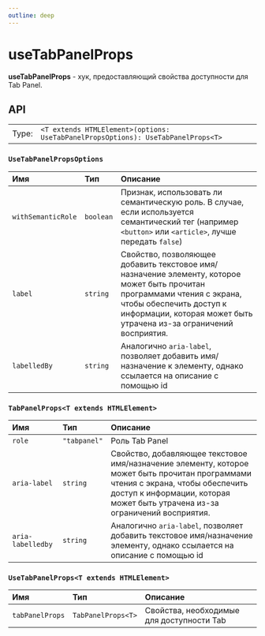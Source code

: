 ```yaml
---
outline: deep
---
```


# useTabPanelProps

**useTabPanelProps** - хук, предоставляющий свойства доступности для Tab Panel.

## API

|       |                                                                        |
| ----: |:-----------------------------------------------------------------------|
| Type: | `<T extends HTMLElement>(options: UseTabPanelPropsOptions): UseTabPanelProps<T>` |

### `UseTabPanelPropsOptions`

| Имя               | Тип      | Описание    |
|:-------------------|:-----------|:-----------|
| `withSemanticRole`  | `boolean`   | Признак, использовать ли семантическую роль. В случае, если используется семантический тег (например `<button>` или `<article>`, лучше передать `false`)  | 
| `label`  | `string`   | Свойство, позволяющее добавить текстовое имя/назначение элементу, которое может быть прочитан программами чтения с экрана, чтобы обеспечить доступ к информации, которая может быть утрачена из-за ограничений восприятия.  | 
| `labelledBy`  | `string`   | Аналогично `aria-label`, позволяет добавить имя/назначение к элементу, однако ссылается на описание с помощью id  | 

### `TabPanelProps<T extends HTMLElement>`

| Имя               | Тип      | Описание    |
|:-------------------|:-----------|:-----------|
| `role`  | `"tabpanel"`   | Роль Tab Panel  | 
| `aria-label`  | `string`   | Свойство, добавляющее текстовое имя/назначение элементу, которое может быть прочитан программами чтения с экрана, чтобы обеспечить доступ к информации, которая может быть утрачена из-за ограничений восприятия.  | 
| `aria-labelledby`  | `string`   | Аналогично `aria-label`, позволяет добавить текстовое имя/назначение элементу, однако ссылается на описание с помощью id  | 

### `UseTabPanelProps<T extends HTMLElement>`

| Имя               | Тип      | Описание    |
|:-------------------|:-----------|:-----------|
| `tabPanelProps`  | `TabPanelProps<T>`   | Свойства, необходимые для доступности Tab  | 
